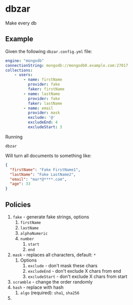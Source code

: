 # dbzar

Make every db

## Example

Given the following `dbzar.config.yml` file:

```yaml
engine: "mongodb"
connectionString: mongodb://mongodb0.example.com:27017
collections:
    - users:
        - name: firstName
          provider: fake
          faker: firstName
        - name: lastName
          provider: fake
          faker: lastName
	    - name: email
          provider: mask
          exclude: '@'
          excludeEnd: 4
          excludeStart: 3

```

Running

```
dbzar
```

Will turn all documents to something like:

```json
{
  "firstName": "Fake FirstName1",
  "lastName": "Fake LastName2",
  "email": "mar*@****.com",
  "age": 33
}
```

## Policies

1. `fake` - generate fake strings, options
   1. `firstName`
   2. `lastName`
   3. `alphaNumeric`
   4. `number`
      1. `start`
      2. `end`
2. `mask` - replaces all characters, default: `*`
   1. Options
      1. `exclude` - don't mask these chars
      2. `excludeEnd` - don't exclude X chars from end
      3. `excludeStart` - don't exclude X chars from start
3. `scramble` - change the order randomly
4. `hash` - replace with hash
   1. `algo` (required): `sha1`, `sha256`
5.
